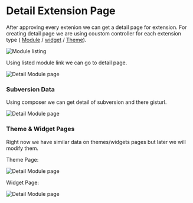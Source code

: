 # Detail Extension Page 

After approving every extenion we can get a detail page for extension. For creating detail page we are using coustom controller for each extension type ( [Module]() / [widget]() / [Theme]()).

![Module listing](https://github.com/vikas-srivastava/extensionmanager/raw/doc/docs/img/listing-of-approved-modules.png)

Using listed module link we can go to detail page.

![Detail Module page](https://github.com/vikas-srivastava/extensionmanager/raw/doc/docs/img/detail-module-page.png)

### Subversion Data 

Using composer we can get detail of subversion and there gisturl.

![Detail Module page](https://github.com/vikas-srivastava/extensionmanager/raw/doc/docs/img/subversion-data.png)


### Theme & Widget Pages

Right now we have similar data on themes/widgets pages but later we will modify them.

Theme Page: 

![Detail Module page](https://github.com/vikas-srivastava/extensionmanager/raw/doc/docs/img/theme-page.png)

Widget Page: 

![Detail Module page](https://github.com/vikas-srivastava/extensionmanager/raw/doc/docs/img/widget-page.png)